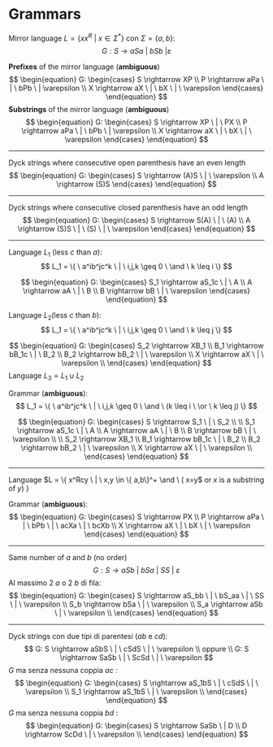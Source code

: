 # Grammars

Mirror language $L = \{ xx^R \ | \ x \in \Sigma^*\}$ con $\Sigma = \{ a,b\}$:
$$
G: 
    S  \rightarrow aSa \ | \ bSb \ | \varepsilon
$$

**Prefixes** of the mirror language (**ambiguous**)
$$
\begin{equation}
  G: \begin{cases}
    S \rightarrow XP \\
    P \rightarrow aPa \ | \ bPb \ | \varepsilon \\
    X   \rightarrow aX \ | \ bX \ | \ \varepsilon
  \end{cases}
\end{equation}
$$
**Substrings** of the mirror language (**ambiguous**)
$$
\begin{equation}
  G: \begin{cases}
    S \rightarrow XP \ | \ PX \\
    P \rightarrow aPa \ | \ bPb \ | \varepsilon \\
    X   \rightarrow aX \ | \ bX \ | \ \varepsilon
  \end{cases}
\end{equation}
$$

----

Dyck strings where consecutive open parenthesis have an even length 
$$
\begin{equation}
  G: \begin{cases}
    S  \rightarrow (A)S \ | \ \varepsilon \\
    A \rightarrow (S)S
  \end{cases}
\end{equation}
$$

------

Dyck strings where consecutive closed parenthesis have an odd length 
$$
\begin{equation}
  G: \begin{cases}
    S  \rightarrow S(A) \ | \ (A)  \\
    A \rightarrow (S)S \ | \ (S) \ | \ \varepsilon
  \end{cases}
\end{equation}
$$

------

Language $L_1$ (less $c$ than $a$):
$$
L_1 = \{ \ a^ib^jc^k \ | \ i,j,k \geq 0 \ \and \ k \leq i \}
$$

$$
\begin{equation}
  G: \begin{cases}
    S_1 \rightarrow aS_1c \ | \ A  \\
    A   \rightarrow aA \ | \ B \\
    B   \rightarrow bB \ | \ \varepsilon
  \end{cases}
\end{equation}
$$

Language $L_2​$ (less $c​$ than $b​$):
$$
L_1 = \{ \ a^ib^jc^k \ | \ i,j,k \geq 0 \ \and \ k \leq j \}
$$

$$
\begin{equation}
  G: \begin{cases}
    S_2  \rightarrow XB_1 \\
    B_1 \rightarrow bB_1c \ | \ B_2 \\
    B_2 \rightarrow bB_2 \ | \ \varepsilon \\
    X \rightarrow aX \ | \ \varepsilon \\
  \end{cases}
\end{equation}
$$
Language $L_3 = L_1 \cup L_2$ 

Grammar (**ambiguous**):
$$
L_1 = \{ \ a^ib^jc^k \ | \ i,j,k \geq 0 \ \and \ (k \leq i \ \or \ k \leq j) \}
$$

$$
\begin{equation}
  G: \begin{cases}
    S \rightarrow S_1 \ | \ S_2 \\
    \\
    S_1 \rightarrow aS_1c \ | \ A  \\
    A   \rightarrow aA \ | \ B \\
    B   \rightarrow bB \ | \ \varepsilon \\
    \\
    S_2  \rightarrow XB_1 \\
    B_1 \rightarrow bB_1c \ | \ B_2 \\
    B_2 \rightarrow bB_2 \ | \ \varepsilon \\
    X \rightarrow aX \ | \ \varepsilon \\
  \end{cases}
\end{equation}
$$

-----

Language $L = \{  x^Rcy \ | \ x,y \in \{ a,b\}^+ \and \ ( x=y$  or $x$ is a substring of  $y )\  \}$

Grammar (**ambiguous**):
$$
\begin{equation}
  G: \begin{cases}
    S \rightarrow PX \\
    P \rightarrow aPa \ | \ bPb \ | \ acXa \ | \ bcXb \\
    X   \rightarrow aX \ | \ bX \ | \ \varepsilon
  \end{cases}
\end{equation}
$$

-----

Same number of $a$ and $b$ (no order)
$$
\begin{equation}
  G:
    S \rightarrow aSb \ | \ bSa \ | \ SS \ | \ \varepsilon
\end{equation}
$$
Al massimo 2 $a$ o 2 $b$ di fila:
$$
\begin{equation}
  G: \begin{cases}
    S \rightarrow aS_bb \ | \ bS_aa \ | \ SS \ | \ \varepsilon \\
    S_b \rightarrow bSa \ | \ \varepsilon \\
    S_a \rightarrow aSb \ | \ \varepsilon \\
  \end{cases}
\end{equation}
$$

----

Dyck strings con due tipi di parentesi ($a$$b$ e $cd$):
$$
G:  S \rightarrow aSbS \ | \ cSdS \ | \ \varepsilon
\\
oppure
\\
  G:  S \rightarrow SaSb \ | \ ScSd \ | \ \varepsilon
$$
$G$ ma senza nessuna coppia $ac​$ :
$$
\begin{equation}
  G: \begin{cases}
    S \rightarrow aS_1bS \ | \ cSdS \ | \ \varepsilon \\
    S_1 \rightarrow aS_1bS \ | \ \varepsilon \\
  \end{cases}
\end{equation}
$$
$G$ ma senza nessuna coppia $bd$ :
$$
\begin{equation}
  G: \begin{cases}
    S \rightarrow SaSb \ | D \\
    D \rightarrow ScDd \ | \ \varepsilon \\
  \end{cases}
\end{equation}
$$

